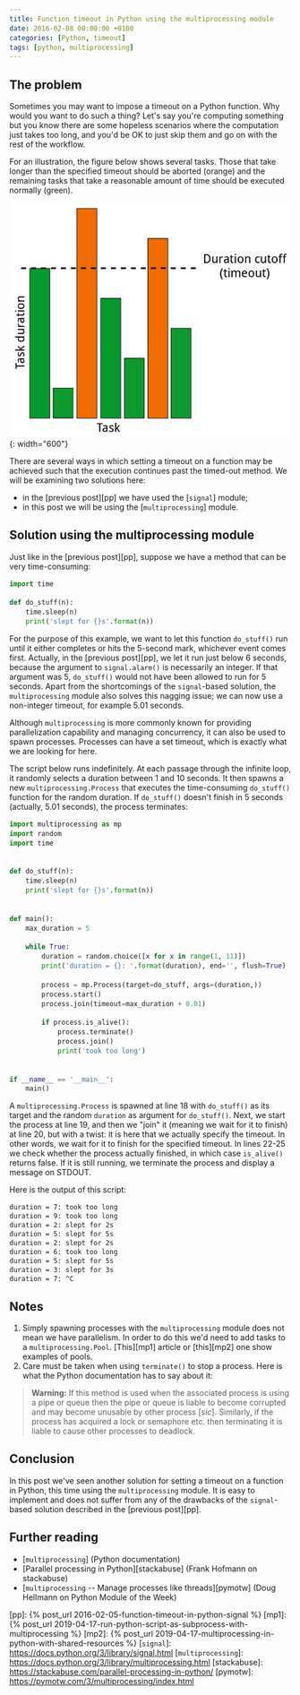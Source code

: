 ```yaml
---
title: Function timeout in Python using the multiprocessing module
date: 2016-02-08 00:00:00 +0100
categories: [Python, timeout]
tags: [python, multiprocessing]
---
```


## The problem

Sometimes you may want to impose a timeout on a Python function. Why would you want to do such a thing? Let's say you're computing something but you know there are some hopeless scenarios where the computation just takes too long, and you'd be OK to just skip them and go on with the rest of the workflow. 

For an illustration, the figure below shows several tasks. Those that take longer than the specified timeout should be aborted (orange) and the remaining tasks that take a reasonable amount of time should be executed normally (green).

![A timeout is a cutoff for the duration of a task](/assets/img/posts/function_timeout.png){: width="600"}

There are several ways in which setting a timeout on a function may be achieved such that the execution continues past the timed-out method. We will be examining two solutions here:
* in the [previous post][pp] we have used the [`signal`] module;
* in this post we will be using the [`multiprocessing`] module.

## Solution using the multiprocessing module

Just like in the [previous post][pp], suppose we have a method that can be very time-consuming:

```python
import time

def do_stuff(n):
    time.sleep(n)
    print('slept for {}s'.format(n))
```

For the purpose of this example, we want to let this function `do_stuff()` run until it either completes or hits the 5-second mark, whichever event comes first. Actually, in the [previous post][pp], we let it run just below 6 seconds, because the argument to `signal.alarm()` is necessarily an integer. If that argument was 5, `do_stuff()` would not have been allowed to run for 5 seconds. Apart from the shortcomings of the `signal`-based solution, the `multiprocessing` module also solves this nagging issue; we can now use a non-integer timeout, for example 5.01 seconds.

Although `multiprocessing` is more commonly known for providing parallelization capability and managing concurrency, it can also be used to spawn processes. Processes can have a set timeout, which is exactly what we are looking for here.

The script below runs indefinitely. At each passage through the infinite loop, it randomly selects a duration between 1 and 10 seconds. It then spawns a new `multiprocessing.Process` that executes the time-consuming `do_stuff()` function for the random duration. If `do_stuff()` doesn't finish in 5 seconds (actually, 5.01 seconds), the process terminates:

```python
import multiprocessing as mp
import random
import time


def do_stuff(n):
    time.sleep(n)
    print('slept for {}s'.format(n))


def main():
    max_duration = 5

    while True:
        duration = random.choice([x for x in range(1, 11)])
        print('duration = {}: '.format(duration), end='', flush=True)

        process = mp.Process(target=do_stuff, args=(duration,))
        process.start()
        process.join(timeout=max_duration + 0.01)

        if process.is_alive():
            process.terminate()
            process.join()
            print('took too long')


if __name__ == '__main__':
    main()
```

A `multiprocessing.Process` is spawned at line 18 with `do_stuff()` as its target and the random `duration` as argument for `do_stuff()`. Next, we start the process at line 19, and then we "join" it (meaning we wait for it to finish) at line 20, but with a twist: it is here that we actually specify the timeout. In other words, we wait for it to finish for the specified timeout. In lines 22-25 we check whether the process actually finished, in which case `is_alive()` returns false. If it is still running, we terminate the process and display a message on STDOUT.

Here is the output of this script:

```
duration = 7: took too long
duration = 9: took too long
duration = 2: slept for 2s
duration = 5: slept for 5s
duration = 2: slept for 2s
duration = 6: took too long
duration = 5: slept for 5s
duration = 3: slept for 3s
duration = 7: ^C
```

## Notes

1. Simply spawning processes with the `multiprocessing` module does not mean we have parallelism. In order to do this we'd need to add tasks to a `multiprocessing.Pool`. [This][mp1] article or [this][mp2] one show examples of pools.
2. Care must be taken when using `terminate()` to stop a process. Here is what the Python documentation has to say about it:
  > **Warning:** If this method is used when the associated process is using a pipe or queue then the pipe or queue is liable to become corrupted and may become unusable by other process [_sic_]. Similarly, if the process has acquired a lock or semaphore etc. then terminating it is liable to cause other processes to deadlock.

## Conclusion

In this post we've seen another solution for setting a timeout on a function in Python, this time using the `multiprocessing` module. It is easy to implement and does not suffer from any of the drawbacks of the `signal`-based solution described in the [previous post][pp].

## Further reading 

* [`multiprocessing`] (Python documentation)
* [Parallel processing in Python][stackabuse] (Frank Hofmann on stackabuse)
* [`multiprocessing` -- Manage processes like threads][pymotw] (Doug Hellmann on Python Module of the Week)

<!-- links -->

[pp]: {% post_url 2016-02-05-function-timeout-in-python-signal %}
[mp1]: {% post_url 2019-04-17-run-python-script-as-subprocess-with-multiprocessing %}
[mp2]: {% post_url 2019-04-17-multiprocessing-in-python-with-shared-resources %}
[`signal`]: https://docs.python.org/3/library/signal.html
[`multiprocessing`]: https://docs.python.org/3/library/multiprocessing.html
[stackabuse]: https://stackabuse.com/parallel-processing-in-python/
[pymotw]: https://pymotw.com/3/multiprocessing/index.html
